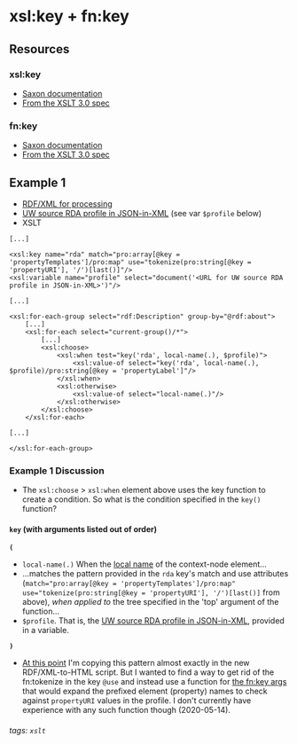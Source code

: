 # xsl:key + fn:key
## Resources
### xsl:key
- [Saxon documentation](https://www.saxonica.com/html/documentation/xsl-elements/key.html)
- [From the XSLT 3.0 spec](https://www.w3.org/TR/xslt-30/#element-key)
### fn:key
- [Saxon documentation](https://www.saxonica.com/html/documentation/functions/fn/key.html)
- [From the XSLT 3.0 spec](https://www.w3.org/TR/xslt-30/#func-key)
## Example 1
- [RDF/XML for processing](https://raw.githubusercontent.com/CECSpecialistI/UWLibCatProfiles/master/xml/fusekiCurl-20200406.rdf) 
- [UW source RDA profile in JSON-in-XML](https://raw.githubusercontent.com/CECSpecialistI/UWLibCatProfiles/b08374b0570df95d3b2ef3c00600bc627d955c05/xml/WAU.profile.RDA.xml) (see var `$profile` below)
- XSLT

```
[...]

<xsl:key name="rda" match="pro:array[@key = 'propertyTemplates']/pro:map" use="tokenize(pro:string[@key = 'propertyURI'], '/')[last()]"/>
<xsl:variable name="profile" select="document('<URL for UW source RDA profile in JSON-in-XML>')"/>

[...]

<xsl:for-each-group select="rdf:Description" group-by="@rdf:about">
    [...]
    <xsl:for-each select="current-group()/*">
        [...]
        <xsl:choose>
            <xsl:when test="key('rda', local-name(.), $profile)">
                <xsl:value-of select="key('rda', local-name(.), $profile)/pro:string[@key = 'propertyLabel']"/>
            </xsl:when>
            <xsl:otherwise>
                <xsl:value-of select="local-name(.)"/>
            </xsl:otherwise>
        </xsl:choose>
    </xsl:for-each>
    
[...]

</xsl:for-each-group>
```
### Example 1 Discussion
- The `xsl:choose` > `xsl:when` element above uses the key function to create a condition. So what is the condition specified in the `key()` function?
#### `key` (with arguments listed out of order)
**`(`**
- `local-name(.)` When the [local name](https://www.saxonica.com/html/documentation/functions/fn/local-name.html) of the context-node element...
- ...matches the pattern provided in the `rda` key's match and use attributes (`match="pro:array[@key = 'propertyTemplates']/pro:map" use="tokenize(pro:string[@key = 'propertyURI'], '/')[last()]` from above), *when applied to* the tree specified in the 'top' argument of the function...
- `$profile`. That is, the [UW source RDA profile in JSON-in-XML](https://raw.githubusercontent.com/CECSpecialistI/UWLibCatProfiles/b08374b0570df95d3b2ef3c00600bc627d955c05/xml/WAU.profile.RDA.xml), provided in a variable.

**`)`**

- [At this point](https://github.com/CECSpecialistI/UWLibCatProfiles/blob/ed602c72ed2cffe38ee34ef18bbd02ae629ff47a/scripts/rdfxml-to-html5.xsl#L25) I'm copying this pattern almost exactly in the new RDF/XML-to-HTML script. But I wanted to find a way to get rid of the fn:tokenize in the key `@use` and instead use a function for [the fn:key args](https://github.com/CECSpecialistI/UWLibCatProfiles/blob/ed602c72ed2cffe38ee34ef18bbd02ae629ff47a/scripts/rdfxml-to-html5.xsl#L62) that would expand the prefixed element (property) names to check against `propertyURI` values in the profile. I don't currently have experience with any such function though (2020-05-14).
###### tags: `xslt`